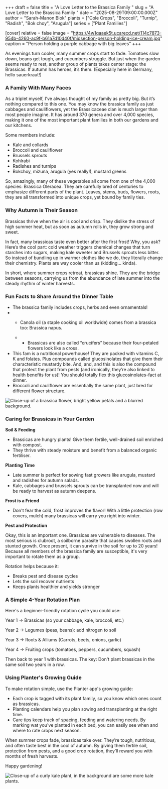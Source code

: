 +++
draft = false
title = "A Love Letter to the Brassica Family "
slug = "A Love Letter to the Brassica Family "
date = "2025-08-29T09:00:00.000Z"
author = "Sarah-Manon Blok"
plants = ["Cole Crops", "Broccoli", "Turnip", "Radish", "Bok choy", "Arugula"]
series = ["Plant Families"]

[cover]
relative = false
image = "https://4w1qaaek5t.ucarecd.net/114c7873-954b-4260-ac9f-b61a7d10d40f/midsection-person-holding-ice-cream.jpg"
caption = "Person holding a purple cabbage with big leaves"
+++

As evenings turn cooler, many summer crops start to fade. Tomatoes slow down, beans get tough, and cucumbers struggle. But just when the garden seems ready to rest, another group of plants takes center stage: the Brassicas. If autumn has heroes, it’s them. (Especially here in Germany, hello sauerkraut!)


### **A Family With Many Faces**

As a triplet myself, I’ve always thought of my family as pretty big. But it’s nothing compared to this one. You may know the brassica family as just cabbages and cauliflowers, yet the Brassicaceae clan is much larger than most people imagine. It has around 370 genera and over 4,000 species, making it one of the most important plant families in both our gardens and our kitchens.

Some members include:

* Kale and collards 
* Broccoli and cauliflower 
* Brussels sprouts
* Kohlrabi
* Radishes and turnips
* Bokchoy, mizuna, arugula (yes really!), mustard greens 

So, amazingly, many of these vegetables all come from one of the 4,000 species: Brassica Oleracea. They are carefully bred of centuries to emphasize different parts of the plant. Leaves, stems, buds, flowers, roots, they are all transformed into unique crops, yet bound by family ties. 

### Why Autumn is Their Season 

Brassicas thrive when the air is cool and crisp. They dislike the stress of high summer heat, but as soon as autumn rolls in, they grow strong and sweet.

In fact, many brassicas taste even better after the first frost! Why, you ask? Here’s the cool part: cold weather triggers chemical changes that turn starches into sugars, making kale sweeter and Brussels sprouts less bitter. So instead of bundling up in warmer clothes like we do, they literally change their chemistry. Plants are way cooler than us (kidding… kinda).

In short, where summer crops retreat, brassicas shine. They are the bridge between seasons, carrying us from the abundance of late summer into the steady rhythm of winter harvests. 

### Fun Facts to Share Around the Dinner Table

* The brassica family includes crops, herbs and even ornamentals! 
* * Canola oil (a staple cooking oil worldwide) comes from a brassica too: Brassica napus.

  * * Brassicas are also called “crucifers” because their four-petaled flowers look like a cross. 
* This fam is a nutritional powerhouse! They are packed with vitamins C, K and folates. Plus compounds called glucosinolates that give them their characteristic mustardy bite.  And, and, and this is also the compound that protect the plant from pests (and ironically, they’re also linked to health benefits for us)! You should totally flex this glucosinolates-fact at dinner. 
* Broccoli and cauliflower are essentially the same plant, just bred for different flower structure. 

![Close-up of a brassica flower, bright yellow petals and a blurred background. ](https://4w1qaaek5t.ucarecd.net/527021ed-4a79-4282-b3aa-5b7df8781cf6/beautiful-yellow-flower-with-blurred-background.jpg "Brassica flower!")

### Caring for Brassicas in Your Garden

**Soil & Feeding**

* Brassicas are hungry plants! Give them fertile, well-drained soil enriched with compost. 
* They thrive with steady moisture and benefit from a balanced organic fertiliser. 

**Planting Time** 

* Late summer is perfect for sowing fast growers like arugula, mustard and radishes for autumn salads. 
* Kale, cabbages and brussels sprouts can be transplanted now and will be ready to harvest as autumn deepens. 

**Frost is a Friend**

* Don't fear the cold, frost improves the flavor! With a little protection (row covers, mulch) many brassicas will carry you right into winter. 

**Pest and Protection** 

Okay, this is an important one. Brassicas are vulnerable to diseases. The most serious is clubroot, a soilborne parasite that causes swollen roots and stunted growth. Once present, it can survive in the soil for up to 20 years! Because all members of the brassica family are susceptible, it's very important to rotate them as a group. 

Rotation helps because it: 

* Breaks pest and disease cycles
* Lets the soil recover nutrients
* Keeps plants healthier and yields stronger

### A Simple 4-Year Rotation Plan

Here's a beginner-friendly rotation cycle you could use: 

Year 1 -> Brassicas (so your cabbage, kale, broccoli, etc.)

Year 2 -> Legumes (peas, beans): add nitrogen to soil

Year 3 -> Roots & Alliums (Carrots, beets, onions, garlic)

Year 4 -> Fruiting crops (tomatoes, peppers, cucumbers, squash)

Then back to year 1 with brassicas. The key: Don't plant brassicas in the same soil two years in a row. 

### Using Planter's Growing Guide

To make rotation simple, use the Planter app's growing guide: 

* Each crop is tagged with its plant family, so you know which ones count as brassicas.
* Planting calendars help you plan sowing and transplanting at the right time.
* Care tips keep track of spacing, feeding and watering needs. By marking wat you've planted in each bed, you can easily see when and where to rate crops next season. 

When summer crops fade, brassicas take over. They’re tough, nutritious, and often taste best in the cool of autumn. By giving them fertile soil, protection from pests, and a good crop rotation, they’ll reward you with months of fresh harvests.

Happy gardening! 

![Close-up of a curly kale plant, in the background are some more kale plants. ](https://4w1qaaek5t.ucarecd.net/7420e4df-236e-4ed5-ac8e-e98f19aeef79/close-up-green-curly-kale-plant-vegetable-garden.jpg)























###
